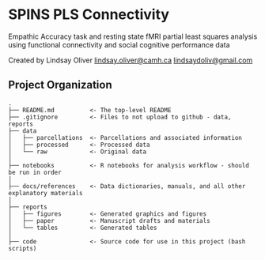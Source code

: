 SPINS PLS Connectivity
===============================================

Empathic Accuracy task and resting state fMRI partial least squares analysis using functional connectivity and social cognitive performance data

Created by Lindsay Oliver lindsay.oliver@camh.ca lindsaydoliv@gmail.com



Project Organization
-----------------------------------

    .
    ├── README.md          <- The top-level README
    ├── .gitignore         <- Files to not upload to github - data, reports
    ├── data
    │   ├── parcellations  <- Parcellations and associated information 
    │   ├── processed      <- Processed data
    │   └── raw            <- Original data
    │
    ├── notebooks          <- R notebooks for analysis workflow - should be run in order
    │
    ├── docs/references    <- Data dictionaries, manuals, and all other explanatory materials
    │
    ├── reports
    │   ├── figures        <- Generated graphics and figures
    │   ├── paper          <- Manuscript drafts and materials
    │   └── tables         <- Generated tables 
    │
    ├── code               <- Source code for use in this project (bash scripts)
